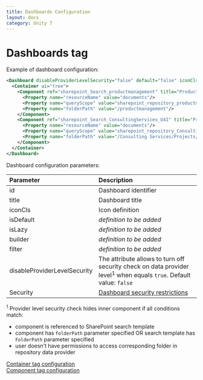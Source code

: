 ```yaml
---
title: Dashboards Configuration
layout: docs
category: Unity 7
---
```

# Dashboards tag

Example of dashboard configuration:

```xml
<Dashboard disableProviderLevelSecurity="false" default="false" iconCls="dashboard-cls" id="FolderSearch" lazy="true" title="Folder Search" tooltip="SharePoint Documents Search">
  <Container ui="tree">                    
    <Component ref="sharepoint_Search_productmanagement" title="Product Management Teamsite" type="searchTemplate">
      <Property name="resourceName" value="documents"/>
      <Property name="queryScope" value="sharepoint_repository_productmanagement"/>
      <Property name="folderPath" value="/productmanagement"/>
    </Component>
    <Component ref="sharepoint_Search_ConsultingServices_U4I" title="​Professional Services Teamsite - U4I" type="searchTemplate">
      <Property name="resourceName" value="documents"/>
      <Property name="queryScope" value="sharepoint_repository_ConsultingServices_U4I"/>
      <Property name="folderPath" value="/Consulting Services/Projects/internal/unity4intellective"/>
    </Component>
  </Container>
</Dashboard>
```

Dashboard configuration parameters:

| Parameter | Description |
|:----|:-------------------|
|id | Dashboard identifier |
|title | Dashboard title |
|iconCls | Icon definition |
|isDefault | *definition to be added* |
|isLazy | *definition to be added* |
|builder | *definition to be added* |
|filter | *definition to be added* |
|disableProviderLevelSecurity | The attribute allows to turn off security check on data provider level<sup>1</sup> when equals `true`. Default value: `false` |
|Security|[Dashboard security restrictions](../../unity-react/configuration/security.md#security-restrictions)|

<sup>1</sup> Provider level security check hides inner component if all conditions match:
- component is referenced to SharePoint search template
- component has `folderPath` parameter specified OR search template has `FolderPath` parameter specified
- user doesn't have permissions to access corresponding folder in repository data provider

[Container tag configuration](dashboards/container-tag.md)  
[Component tag configuration](dashboards/component-tag.md)
